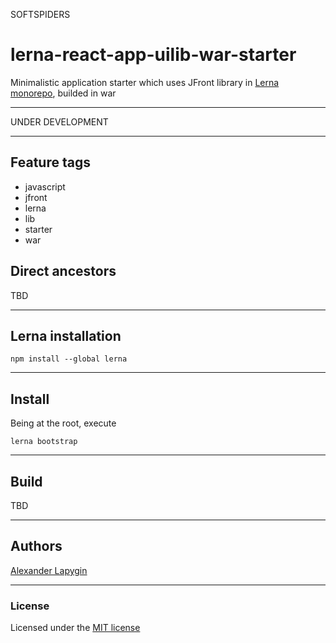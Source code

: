 SOFTSPIDERS

# lerna-react-app-uilib-war-starter

Minimalistic application starter which uses JFront library in [Lerna monorepo](https://lerna.js.org/), builded in war

---

UNDER DEVELOPMENT

---

## Feature tags
- javascript
- jfront
- lerna
- lib
- starter
- war

## Direct ancestors
TBD

---


## Lerna installation

```
npm install --global lerna
```
---

## Install

Being at the root, execute

```
lerna bootstrap
```

---

## Build

TBD

---


## Authors

[Alexander Lapygin](https://github.com/AlexanderLapygin)

---

### License

Licensed under the [MIT license](./LICENSE)
